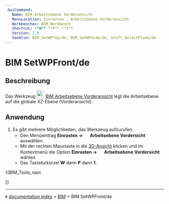 ```yaml
---
 GuiCommand:
   Name: BIM Arbeitsebene Vorderansicht
   MenuLocation: Einrasten , Arbeitsebene Vorderansicht
   Workbenches: BIM_Workbench
   Shortcut: **W** **P** **1**
   Version: 1.0
   SeeAlso: BIM_SetWPTop/de, BIM_SetWPSide/de, Draft_SelectPlane/de
---
```


# BIM SetWPFront/de



## Beschreibung

Das Werkzeug <img alt="" src=images/BIM_SetWPFront.svg  style="width:24px;"> [BIM Arbeitsebene Vorderansicht](BIM_SetWPFront/de.md) legt die Arbeitsebene auf die globale XZ-Ebene (Vorderansicht).



## Anwendung

1.  Es gibt mehrere Möglichkeiten, das Werkzeug aufzurufen:
    -   Den Menüeintrag **Einrasten → <img src="images/BIM_SetWPTop.svg" width=16px> Arbeitsebene Vordersicht** auswählen.
    -   Mit der rechten Maustaste in die [3D-Ansicht](3D_view/de.md) klicken und im Kontextmenü die Option **Einrasten → <img src="images/BIM_SetWPTop.svg" width=16px> Arbeitsebene Vordersicht** wählen.
    -   Das Tastaturkürzel **W** dann **P** dann **1**.





{{BIM_Tools_navi

}}



---
⏵ [documentation index](../README.md) > [BIM](BIM_Workbench.md) > BIM SetWPFront/de
